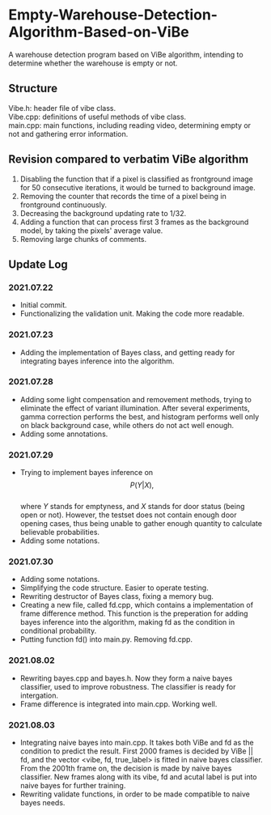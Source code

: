 # Empty-Warehouse-Detection-Algorithm-Based-on-ViBe
  
A warehouse detection program based on ViBe algorithm, intending to determine whether the warehouse is empty or not.  

## Structure

Vibe.h: header file of vibe class.  
Vibe.cpp: definitions of useful methods of vibe class.  
main.cpp: main functions, including reading video, determining empty or not and gathering error information.  

## Revision compared to verbatim ViBe algorithm

1. Disabling the function that if a pixel is classified as frontground image for 50 consecutive iterations, it would be turned to background image.
2. Removing the counter that records the time of a pixel being in frontground continuously.
3. Decreasing the background updating rate to 1/32.
4. Adding a function that can process first 3 frames as the background model, by taking the pixels' average value.
5. Removing large chunks of comments.

## Update Log
### 2021.07.22
* Initial commit.
* Functionalizing the validation unit. Making the code more readable.

### 2021.07.23
* Adding the implementation of Bayes class, and getting ready for integrating bayes inference into the algorithm.

### 2021.07.28
* Adding some light compensation and removement methods, trying to eliminate the effect of variant illumination. After several experiments, gamma correction performs the best, and histogram performs well only on black background case, while others do not act well enough.
* Adding some annotations.

### 2021.07.29
* Trying to implement bayes inference on  
$$P(Y|X),$$  
where $Y$ stands for emptyness, and $X$ stands for door status (being open or not). However, the testset does not contain enough door opening cases, thus being unable to gather enough quantity to calculate believable probabilities.
* Adding some notations.

### 2021.07.30
* Adding some notations.
* Simplifying the code structure. Easier to operate testing.
* Rewriting destructor of Bayes class, fixing a memory bug.
* Creating a new file, called fd.cpp, which contains a implementation of frame difference method. This function is the preperation for adding bayes inference into the algorithm, making fd as the condition in conditional probability.
* Putting function fd() into main.py. Removing fd.cpp.

### 2021.08.02
* Rewriting bayes.cpp and bayes.h. Now they form a naive bayes classifier, used to improve robustness. The classifier is ready for intergation.
* Frame difference is integrated into main.cpp. Working well.

### 2021.08.03
* Integrating naive bayes into main.cpp. It takes both ViBe and fd as the condition to predict the result. First 2000 frames is decided by ViBe || fd, and the vector <vibe, fd, true_label> is fitted in naive bayes classifier. From the 2001th frame on, the decision is made by naive bayes classifier. New frames along with its vibe, fd and acutal label is put into naive bayes for further training.
* Rewriting validate functions, in order to be made compatible to naive bayes needs.
